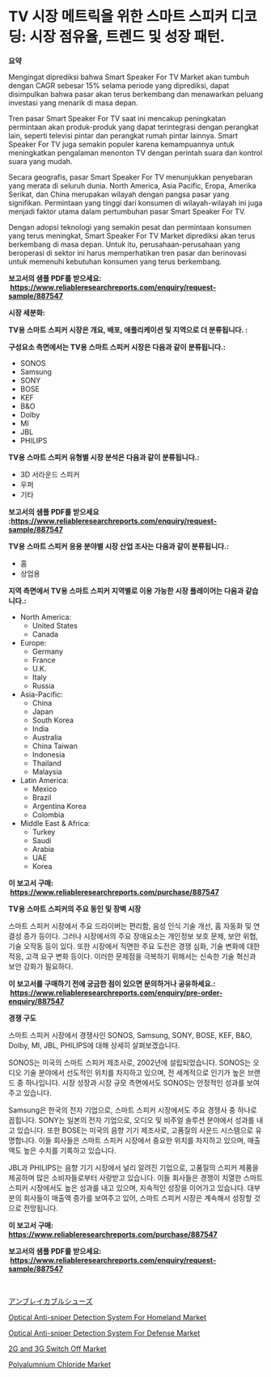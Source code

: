 <p><h1>TV 시장 메트릭을 위한 스마트 스피커 디코딩: 시장 점유율, 트렌드 및 성장 패턴.</h1></p><p><strong>요약</strong></p>
<p><p>Mengingat diprediksi bahwa Smart Speaker For TV Market akan tumbuh dengan CAGR sebesar 15% selama periode yang diprediksi, dapat disimpulkan bahwa pasar akan terus berkembang dan menawarkan peluang investasi yang menarik di masa depan.</p><p>Tren pasar Smart Speaker For TV saat ini mencakup peningkatan permintaan akan produk-produk yang dapat terintegrasi dengan perangkat lain, seperti televisi pintar dan perangkat rumah pintar lainnya. Smart Speaker For TV juga semakin populer karena kemampuannya untuk meningkatkan pengalaman menonton TV dengan perintah suara dan kontrol suara yang mudah.</p><p>Secara geografis, pasar Smart Speaker For TV menunjukkan penyebaran yang merata di seluruh dunia. North America, Asia Pacific, Eropa, Amerika Serikat, dan China merupakan wilayah dengan pangsa pasar yang signifikan. Permintaan yang tinggi dari konsumen di wilayah-wilayah ini juga menjadi faktor utama dalam pertumbuhan pasar Smart Speaker For TV.</p><p>Dengan adopsi teknologi yang semakin pesat dan permintaan konsumen yang terus meningkat, Smart Speaker For TV Market diprediksi akan terus berkembang di masa depan. Untuk itu, perusahaan-perusahaan yang beroperasi di sektor ini harus memperhatikan tren pasar dan berinovasi untuk memenuhi kebutuhan konsumen yang terus berkembang.</p></p>
<p><strong>보고서의 샘플 PDF를 받으세요: &nbsp;<a href="https://www.reliableresearchreports.com/enquiry/request-sample/887547">https://www.reliableresearchreports.com/enquiry/request-sample/887547</a></strong></p>
<p><strong>시장 세분화:</strong></p>
<p><strong> TV용 스마트 스피커 시장은 개요, 배포, 애플리케이션 및 지역으로 더 분류됩니다. :</strong></p>
<p><strong>구성요소 측면에서는 TV용 스마트 스피커 시장은 다음과 같이 분류됩니다.:</strong></p>
<p><ul><li>SONOS</li><li>Samsung</li><li>SONY</li><li>BOSE</li><li>KEF</li><li>B&O</li><li>Dolby</li><li>MI</li><li>JBL</li><li>PHILIPS</li></ul></p>
<p><strong> TV용 스마트 스피커 유형별 시장 분석은 다음과 같이 분류됩니다.:</strong></p>
<p><ul><li>3D 서라운드 스피커</li><li>우퍼</li><li>기타</li></ul></p>
<p><strong>보고서의 샘플 PDF를 받으세요 :<a href="https://www.reliableresearchreports.com/enquiry/request-sample/887547">https://www.reliableresearchreports.com/enquiry/request-sample/887547</a></strong></p>
<p><strong> TV용 스마트 스피커 응용 분야별 시장 산업 조사는 다음과 같이 분류됩니다.:</strong></p>
<p><ul><li>홈</li><li>상업용</li></ul></p>
<p><strong>지역 측면에서 TV용 스마트 스피커 지역별로 이용 가능한 시장 플레이어는 다음과 같습니다.:</strong></p>
<p><ul>
    <li>
        North America:
        <ul>
            <li>United States</li>
            <li>Canada</li>
        </ul>
    </li>
    <li>
        Europe:
        <ul>
            <li>Germany</li>
            <li>France</li>
            <li>U.K.</li>
            <li>Italy</li>
            <li>Russia</li>
        </ul>
    </li>
    <li>
        Asia-Pacific:
        <ul>
            <li>China</li>
            <li>Japan</li>
            <li>South Korea</li>
            <li>India</li>
            <li>Australia</li>
            <li>China Taiwan</li>
            <li>Indonesia</li>
            <li>Thailand</li>
            <li>Malaysia</li>
        </ul>
    </li>
    <li>
        Latin America:
        <ul>
            <li>Mexico</li>
            <li>Brazil</li>
            <li>Argentina Korea</li>
            <li>Colombia</li>
        </ul>
    </li>
    <li>
        Middle East & Africa:
        <ul>
            <li>Turkey</li>
            <li>Saudi</li>
            <li>Arabia</li>
            <li>UAE</li>
            <li>Korea</li>
        </ul>
    </li>
    </ul></p>
<p><strong>이 보고서 구매: &nbsp;<a href="https://www.reliableresearchreports.com/purchase/887547">https://www.reliableresearchreports.com/purchase/887547</a></strong></p>
<p><strong>TV용 스마트 스피커의 주요 동인 및 장벽 시장</strong></p>
<p><p>스마트 스피커 시장에서 주요 드라이버는 편리함, 음성 인식 기술 개선, 홈 자동화 및 연결성 증가 등이다. 그러나 시장에서의 주요 장애요소는 개인정보 보호 문제, 보안 위협, 기술 오작동 등이 있다. 또한 시장에서 직면한 주요 도전은 경쟁 심화, 기술 변화에 대한 적응, 고객 요구 변화 등이다. 이러한 문제점을 극복하기 위해서는 신속한 기술 혁신과 보안 강화가 필요하다.</p></p>
<p><strong>이 보고서를 구매하기 전에 궁금한 점이 있으면 문의하거나 공유하세요.: &nbsp;<a href="https://www.reliableresearchreports.com/enquiry/pre-order-enquiry/887547">https://www.reliableresearchreports.com/enquiry/pre-order-enquiry/887547</a></strong></p>
<p><strong>경쟁 구도</strong></p>
<p><p>스마트 스피커 시장에서 경쟁사인 SONOS, Samsung, SONY, BOSE, KEF, B&O, Dolby, MI, JBL, PHILIPS에 대해 상세히 살펴보겠습니다.</p><p>SONOS는 미국의 스마트 스피커 제조사로, 2002년에 설립되었습니다. SONOS는 오디오 기술 분야에서 선도적인 위치를 차지하고 있으며, 전 세계적으로 인기가 높은 브랜드 중 하나입니다. 시장 성장과 시장 규모 측면에서도 SONOS는 안정적인 성과를 보여주고 있습니다.</p><p>Samsung은 한국의 전자 기업으로, 스마트 스피커 시장에서도 주요 경쟁사 중 하나로 꼽힙니다. SONY는 일본의 전자 기업으로, 오디오 및 비주얼 솔루션 분야에서 성과를 내고 있습니다. 또한 BOSE는 미국의 음향 기기 제조사로, 고품질의 사운드 시스템으로 유명합니다. 이들 회사들은 스마트 스피커 시장에서 중요한 위치를 차지하고 있으며, 매출액도 높은 수치를 기록하고 있습니다.</p><p>JBL과 PHILIPS는 음향 기기 시장에서 널리 알려진 기업으로, 고품질의 스피커 제품을 제공하며 많은 소비자들로부터 사랑받고 있습니다. 이들 회사들은 경쟁이 치열한 스마트 스피커 시장에서도 높은 성과를 내고 있으며, 지속적인 성장을 이어가고 있습니다. 대부분의 회사들이 매출액 증가를 보여주고 있어, 스마트 스피커 시장은 계속해서 성장할 것으로 전망됩니다.</p></p>
<p><strong>이 보고서 구매: &nbsp; <a href="https://www.reliableresearchreports.com/purchase/887547">https://www.reliableresearchreports.com/purchase/887547</a></strong></p>
<p><strong>보고서의 샘플 PDF를 받으세요: &nbsp;<a href="https://www.reliableresearchreports.com/enquiry/request-sample/887547">https://www.reliableresearchreports.com/enquiry/request-sample/887547</a></strong><strong></strong></p>
<p>&nbsp;</p>
<p><p><a href="https://github.com/cnnriuez22368/Market-Research-Report-List-1/blob/main/6467741187710.md">アンブレイカブルシューズ</a></p><p><a href="https://boundless-drawbridge-702.notion.site/Optical-Anti-sniper-Detection-System-For-Homeland-Market-with-the-goal-of-estimating-the-market-size-4e1b29383ade4dda8f8721872414172e">Optical Anti-sniper Detection System For Homeland Market</a></p><p><a href="https://gamy-alyssum-396.notion.site/Optical-Anti-sniper-Detection-System-For-Defense-Market-Size-Global-Industry-Overview-Market-Segme-d93b9c5ee6ef489a8ab2f153ca9aae3b">Optical Anti-sniper Detection System For Defense Market</a></p><p><a href="https://view.publitas.com/reportprime-1/2g-and-3g-switch-off-market-insights-market-players-and-forecast-till-2030/">2G and 3G Switch Off Market</a></p><p><a href="https://view.publitas.com/reportprime-1/polyalumnium-chloride-market-size-share-trends-analysis-report-by-application-regional-outlook-competitive-strategies-and-segment-forecasts-2023-2030/">Polyalumnium Chloride Market</a></p></p>